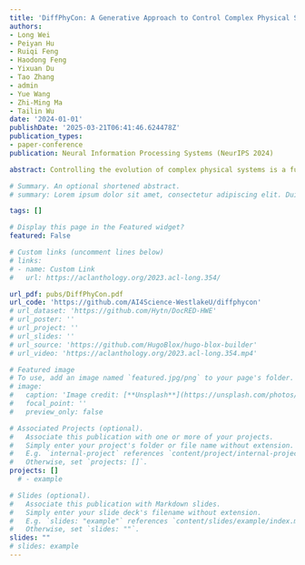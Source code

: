```yaml
---
title: 'DiffPhyCon: A Generative Approach to Control Complex Physical Systems'
authors:
- Long Wei
- Peiyan Hu
- Ruiqi Feng
- Haodong Feng
- Yixuan Du
- Tao Zhang
- admin
- Yue Wang
- Zhi-Ming Ma
- Tailin Wu
date: '2024-01-01'
publishDate: '2025-03-21T06:41:46.624478Z'
publication_types:
- paper-conference
publication: Neural Information Processing Systems (NeurIPS 2024)

abstract: Controlling the evolution of complex physical systems is a fundamental task across science and engineering. Classical techniques suffer from limited applicability or huge computational costs. On the other hand, recent deep learning and reinforcement learning-based approaches often struggle to optimize long-term control sequences under the constraints of system dynamics. In this work, we introduce Diffusion Physical systems Control (DiffPhyCon), a new class of method to address the physical systems control problem. DiffPhyCon excels by simultaneously minimizing both the learned generative energy function and the predefined control objectives across the entire trajectory and control sequence. Thus, it can explore globally and plan near-optimal control sequences. Moreover, we enhance DiffPhyCon with prior reweighting, enabling the discovery of control sequences that significantly deviate from the training distribution. We test our method on three tasks: 1D Burgers' equation, 2D jellyfish movement control, and 2D high-dimensional smoke control, where our generated jellyfish dataset is released as a benchmark for complex physical system control research. Our method outperforms widely applied classical approaches and state-of-the-art deep learning and reinforcement learning methods. Notably, DiffPhyCon unveils an intriguing fast-close-slow-open pattern observed in the jellyfish, aligning with established findings in the field of fluid dynamics. The project website, jellyfish dataset, and code can be found at https://github.com/AI4Science-WestlakeU/diffphycon.

# Summary. An optional shortened abstract.
# summary: Lorem ipsum dolor sit amet, consectetur adipiscing elit. Duis posuere tellus ac convallis placerat. Proin tincidunt magna sed ex sollicitudin condimentum.

tags: []

# Display this page in the Featured widget?
featured: False

# Custom links (uncomment lines below)
# links:
# - name: Custom Link
#   url: https://aclanthology.org/2023.acl-long.354/

url_pdf: pubs/DiffPhyCon.pdf
url_code: 'https://github.com/AI4Science-WestlakeU/diffphycon'
# url_dataset: 'https://github.com/Hytn/DocRED-HWE'
# url_poster: ''
# url_project: ''
# url_slides: ''
# url_source: 'https://github.com/HugoBlox/hugo-blox-builder'
# url_video: 'https://aclanthology.org/2023.acl-long.354.mp4'

# Featured image
# To use, add an image named `featured.jpg/png` to your page's folder.
# image:
#   caption: 'Image credit: [**Unsplash**](https://unsplash.com/photos/pLCdAaMFLTE)'
#   focal_point: ''
#   preview_only: false

# Associated Projects (optional).
#   Associate this publication with one or more of your projects.
#   Simply enter your project's folder or file name without extension.
#   E.g. `internal-project` references `content/project/internal-project/index.md`.
#   Otherwise, set `projects: []`.
projects: []
  # - example

# Slides (optional).
#   Associate this publication with Markdown slides.
#   Simply enter your slide deck's filename without extension.
#   E.g. `slides: "example"` references `content/slides/example/index.md`.
#   Otherwise, set `slides: ""`.
slides: ""
# slides: example
---
```

